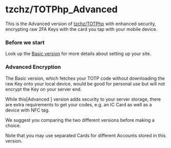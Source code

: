# tzchz/TOTPhp_Advanced
This is the Advanced version of [tzchz/TOTPhp](https://github.com/tzchz/TOTPhp) with enhanced security, encrypting raw 2FA Keys with the card you tap with your mobile device.
### Before we start
Look up the [Basic version](https://github.com/tzchz/TOTPhp) for more details about setting up your site.
### Advanced Encryption
The Basic version, which fetches your TOTP code without downloading the raw Key onto your local device, would be good for personal use but will not encrypt the Key on your server end.

While this[Advanced ] version adds security to your server storage, there are extra requirements to get your codes, e.g. an IC Card as well as a device with NFC tag.

We suggest you comparing the two different versions before making a choice.

Note that you may use separated Cards for different Accounts stored in this version.
